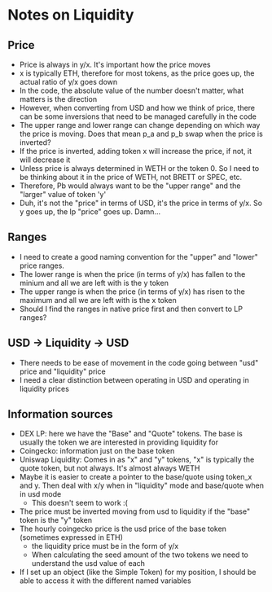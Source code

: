 # Notes on Liquidity

## Price
- Price is always in y/x.  It's important how the price moves
- x is typically ETH, therefore for most tokens, as the price goes up, the actual ratio of y/x goes down
- In the code, the absolute value of the number doesn't matter, what matters is the direction
- However, when converting from USD and how we think of price, there can be some inversions that need to be managed carefully in the code
- The upper range and lower range can change depending on which way the price is moving.  Does that mean p_a and p_b swap when the price is inverted?
- If the price is inverted, adding token x will increase the price, if not, it will decrease it
- Unless price is always determined in WETH or the token 0.  So I need to be thinking about it in the price of WETH, not BRETT or SPEC, etc.
- Therefore, Pb would always want to be the "upper range" and the "larger" value of token 'y'
- Duh, it's not the "price" in terms of USD, it's the price in terms of y/x.  So y goes up, the lp "price" goes up.  Damn...

## Ranges
- I need to create a good naming convention for the "upper" and "lower" price ranges.  
- The lower range is when the price (in terms of y/x) has fallen to the minium and all we are left with is the y token
- The upper range is when the price (in terms of y/x) has risen to the maximum and all we are left with is the x token
- Should I find the ranges in native price first and then convert to LP ranges?

## USD -> Liquidity -> USD
- There needs to be ease of movement in the code going between "usd" price and "liquidity" price
- I need a clear distinction between operating in USD and operating in liquidity prices

## Information sources
- DEX LP: here we have the "Base" and "Quote" tokens.  The base is usually the token we are interested in providing liquidity for
- Coingecko: information just on the base token
- Uniswap Liquidity: Comes in as "x" and "y" tokens, "x" is typically the quote token, but not always.  It's almost always WETH
- Maybe it is easier to create a pointer to the base/quote using token_x and y.  Then deal with x/y when in "liquidity" mode and base/quote when in usd mode
  - This doesn't seem to work :(
- The price must be inverted moving from usd to liquidity if the "base" token is the "y" token
- The hourly coingecko price is the usd price of the base token (sometimes expressed in ETH)
  - the liquidity price must be in the form of y/x
  - When calculating the seed amount of the two tokens we need to understand the usd value of each
- If I set up an object (like the Simple Token) for my position, I should be able to access it with the different named variables